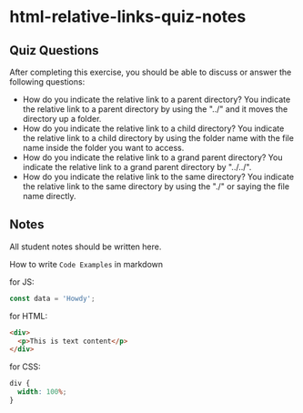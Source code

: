 # html-relative-links-quiz-notes

## Quiz Questions

After completing this exercise, you should be able to discuss or answer the following questions:

- How do you indicate the relative link to a parent directory?
  You indicate the relative link to a parent directory by using the "../" and it moves the directory up a folder.
- How do you indicate the relative link to a child directory?
  You indicate the relative link to a child directory by using the folder name with the file name inside the folder you want to access.
- How do you indicate the relative link to a grand parent directory?
  You indicate the relative link to a grand parent directory by "../../".
- How do you indicate the relative link to the same directory?
  You indicate the relative link to the same directory by using the "./" or saying the file name directly.

## Notes

All student notes should be written here.

How to write `Code Examples` in markdown

for JS:

```javascript
const data = 'Howdy';
```

for HTML:

```html
<div>
  <p>This is text content</p>
</div>
```

for CSS:

```css
div {
  width: 100%;
}
```
